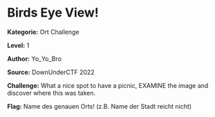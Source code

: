 # Birds Eye View!

**Kategorie:** Ort Challenge

**Level:** 1

**Author:** Yo_Yo_Bro

**Source:** DownUnderCTF 2022

**Challenge:**
What a nice spot to have a picnic, EXAMINE the image and discover where this was taken.

**Flag:** 
Name des genauen Orts! (z.B. Name der Stadt reicht nicht)
